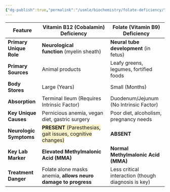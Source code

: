 ```yaml
---
{"dg-publish":true,"permalink":"/usmle/biochemistry/folate-deficiency/"}
---
```


| Feature                 | Vitamin B12 (Cobalamin) Deficiency                                                                                | Folate (Vitamin B9) Deficiency                      |
| ----------------------- | ----------------------------------------------------------------------------------------------------------------- | --------------------------------------------------- |
| **Primary Unique Role** | **Neurological function** (myelin sheath)                                                                         | **Neural tube development** (in fetus)              |
| **Primary Sources**     | Animal products                                                                                                   | Leafy greens, legumes, fortified foods              |
| **Body Stores**         | Large (Years)                                                                                                     | Small (Months)                                      |
| **Absorption**          | Terminal Ileum (Requires Intrinsic Factor)                                                                        | Duodenum/Jejunum (No Intrinsic Factor)              |
| **Key Unique Causes**   | Pernicious anemia, vegan diet, gastric surgery                                                                    | Poor diet, alcoholism, pregnancy needs              |
| **Neurologic Symptoms** | <span style="background:rgba(240, 200, 0, 0.2)">**PRESENT** (Paresthesias, gait issues, cognitive changes)</span> | **ABSENT**                                          |
| **Key Lab Marker**      | **Elevated Methylmalonic Acid (MMA)**                                                                             | **Normal Methylmalonic Acid (MMA)**                 |
| **Treatment Danger**    | Folate alone masks anemia, **allows neuro damage to progress**                                                    | Less critical interaction (though diagnosis is key) |

